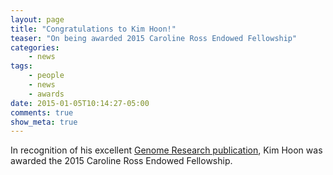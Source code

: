 ```yaml
---
layout: page
title: "Congratulations to Kim Hoon!"
teaser: "On being awarded 2015 Caroline Ross Endowed Fellowship"
categories:
    - news
tags:
    - people
    - news
    - awards
date: 2015-01-05T10:14:27-05:00
comments: true
show_meta: true
---
```

 
In recognition of his excellent [Genome Research publication](http://www.ncbi.nlm.nih.gov/pubmed/?term=25650244), Kim Hoon was awarded the 2015 Caroline Ross Endowed Fellowship. 

